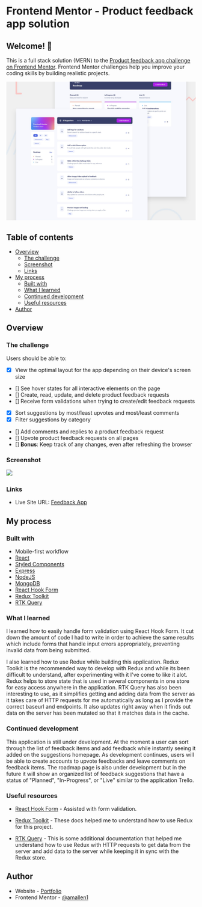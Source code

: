 # Frontend Mentor - Product feedback app solution

## Welcome! 👋

This is a full stack solution (MERN) to the [Product feedback app challenge on Frontend Mentor](https://www.frontendmentor.io/challenges/product-feedback-app-wbvUYqjR6). Frontend Mentor challenges help you improve your coding skills by building realistic projects.

![Design preview for the Product feedback app challenge](./preview.jpg)

## Table of contents

- [Overview](#overview)
  - [The challenge](#the-challenge)
  - [Screenshot](#screenshot)
  - [Links](#links)
- [My process](#my-process)
  - [Built with](#built-with)
  - [What I learned](#what-i-learned)
  - [Continued development](#continued-development)
  - [Useful resources](#useful-resources)
- [Author](#author)

## Overview

### The challenge

Users should be able to:

- [x] View the optimal layout for the app depending on their device's screen size
- [] See hover states for all interactive elements on the page
- [] Create, read, update, and delete product feedback requests
- [] Receive form validations when trying to create/edit feedback requests
- [x] Sort suggestions by most/least upvotes and most/least comments
- [x] Filter suggestions by category
- [] Add comments and replies to a product feedback request
- [] Upvote product feedback requests on all pages
- [] **Bonus**: Keep track of any changes, even after refreshing the browser

### Screenshot

![](./screenshot.jpg)

### Links

- Live Site URL: [Feedback App](https://jovial-klepon-dc8a53.netlify.app/)

## My process

### Built with

- Mobile-first workflow
- [React](https://reactjs.org/)
- [Styled Components](https://styled-components.com/)
- [Express](https://expressjs.com/)
- [NodeJS](https://nodejs.dev/)
- [MongoDB](https://www.mongodb.com/)
- [React Hook Form](https://react-hook-form.com/)
- [Redux Toolkit](https://redux-toolkit.js.org/)
- [RTK Query](https://redux-toolkit.js.org/rtk-query/overview)

### What I learned

I learned how to easily handle form validation using React Hook Form. It cut down the amount of code I had to write in order to achieve the same results which include forms that handle input errors appropriately, preventing invalid data from being submitted.

I also learned how to use Redux while building this application. Redux Toolkit is the recommended way to develop with Redux and while its been difficult to understand, after experimenting with it I've come to like it alot. Redux helps to store state that is used in several components in one store for easy access anywhere in the application. RTK Query has also been interesting to use, as it simplifies getting and adding data from the server as it takes care of HTTP requests for me automatically as long as I provide the correct baseurl and endpoints. It also updates right away when it finds out data on the server has been mutated so that it matches data in the cache.

### Continued development

This application is still under development. At the moment a user can sort through the list of feedback items and add feedback while instantly seeing it added on the suggestions homepage. As development continues, users will be able to create accounts to upvote feedbacks and leave comments on feedback items. The roadmap page is also under development but in the future it will show an organized list of feedback suggestions that have a status of "Planned", "In-Progress", or "Live" similar to the application Trello.

### Useful resources

- [React Hook Form](https://react-hook-form.com/) - Assisted with form validation.

- [Redux Toolkit](https://redux-toolkit.js.org/introduction/getting-started) - These docs helped me to understand how to use Redux for this project.

- [RTK Query](https://redux-toolkit.js.org/tutorials/rtk-query) - This is some additional documentation that helped me understand how to use Redux with HTTP requests to get data from the server and add data to the server while keeping it in sync with the Redux store.

## Author

- Website - [Portfolio](https://www.aniyaallen.com/)
- Frontend Mentor - [@amallen1](https://www.frontendmentor.io/profile/amallen1)
